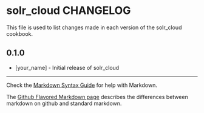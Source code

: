 # solr_cloud CHANGELOG

This file is used to list changes made in each version of the solr_cloud cookbook.

## 0.1.0
- [your_name] - Initial release of solr_cloud

- - -
Check the [Markdown Syntax Guide](http://daringfireball.net/projects/markdown/syntax) for help with Markdown.

The [Github Flavored Markdown page](http://github.github.com/github-flavored-markdown/) describes the differences between markdown on github and standard markdown.
